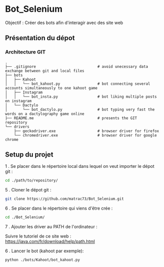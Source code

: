 # Bot_Selenium

Objectif : Créer des bots afin d'interagir avec des site web

## Présentation du dépot
### Architecture GIT

    .
    ├── .gitignore                            # avoid unecessary data exchange between git and local files
    ├── bots                                  
    │   ├── Kahoot                        
    │   │   └── bot_kahoot.py                 # bot connecting several accounts simultaneously to one kahoot game
    │   ├── Instagram
    │   │   └── bot_insta.py                  # bot liking multiple posts on instagram
    │   └── Dactylo
    │       └── bot_dactylo.py                # bot typing very fast the words on a dactylography game online
    ├── README.me                             # presents the GIT repository
    └── drivers
        ├── geckodriver.exe                   # browser driver for firefox
        └── chromedriver.exe                  # browser driver for google chrome

## Setup du projet

1 . Se placer dans le répertoire local dans lequel on veut importer le dépot git :
``` bash
cd ./path/to/repository/
```
5 . Cloner le dépot git :
``` bash
git clone https://github.com/matrac73/Bot_Selenium.git
```
6 . Se placer dans le répertoire qui viens d'être crée :
``` bash
cd ./Bot_Selenium/
```
7 . Ajouter les driver au PATH de l'ordinateur :

Suivre le tutoriel de ce site web : https://java.com/fr/download/help/path.html

6 . Lancer le bot (kahoot par exemple):
``` bash
python ./bots/Kahoot/bot_kahoot.py
```
